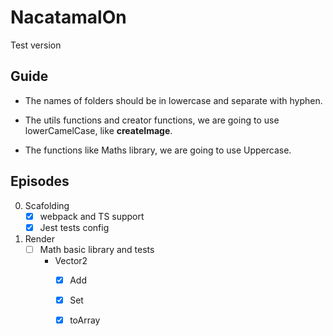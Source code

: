 # NacatamalOn

Test version

## Guide
- The names of folders should be in lowercase and separate with hyphen.

- The utils functions and creator functions, we are going to use lowerCamelCase, like **createImage**.

- The functions like Maths library, we are going to use Uppercase.

## Episodes

0) Scafolding
    - [x] webpack and TS support
    - [x] Jest tests config

1) Render  
    - [ ] Math basic library and tests
        - Vector2
            - [x] Add
            - [x] Set
            - [x] toArray

